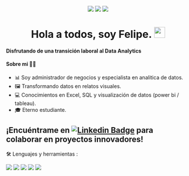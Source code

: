 <div id="badges" align="center">

[![](https://img.shields.io/badge/Microsoft_Outlook-0078D4?style=for-the-badge&logo=microsoft-outlook&logoColor=white)](mailto:felipehenao@outlook.com) 
[![](https://img.shields.io/badge/LinkedIn-0077B5?style=for-the-badge&logo=linkedin&logoColor=white)](https://www.linkedin.com/in/felipe-henao-albornoz) 
[![](https://img.shields.io/badge/Tableau-E97627?style=for-the-badge&logo=Tableau&logoColor=white)](https://public.tableau.com/app/profile/felipe.henao2597/vizzes)
  
 <div id="badges" align="center">
   
<h1>
  Hola a todos, soy Felipe.
  <img src="https://media.giphy.com/media/hvRJCLFzcasrR4ia7z/giphy.gif" width="30px"/>
</h1>

 <div id="header" align="left">


#### Disfrutando de una transición laboral al Data Analytics
#### Sobre mi 👩‍💻
- 📊 Soy administrador de negocios y especialista en analitica de datos.
- 🖼️ Transformando datos en relatos visuales.
- 💻 Conocimientos en Excel, SQL y visualización de datos (power bi / tableau).
- 🎓 Eterno estudiante.

¡Encuéntrame en [![Linkedin Badge](https://img.shields.io/badge/-Felipe-blue?style=flat&logo=Linkedin&logoColor=white)](https://www.linkedin.com/in/felipe-henao-albornoz) para colaborar en proyectos innovadores!
---
🛠️ Lenguajes y herramientas :

![](https://img.shields.io/badge/Microsoft_Excel-217346?style=for-the-badge&logo=microsoft-excel&logoColor=white)
![](https://img.shields.io/badge/MySQL-005C84?style=for-the-badge&logo=mysql&logoColor=white)
![](https://img.shields.io/badge/PowerBI-F2C811?style=for-the-badge&logo=Power%20BI&logoColor=white)
[![](https://img.shields.io/badge/Tableau-E97627?style=for-the-badge&logo=Tableau&logoColor=white)](https://public.tableau.com/app/profile/felipe.henao2597/vizzes)
![](https://img.shields.io/badge/Python-FFD43B?style=for-the-badge&logo=python&logoColor=blue)


